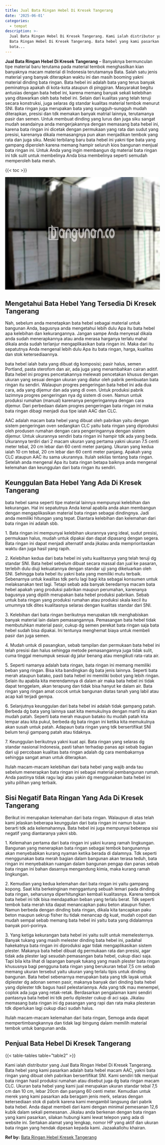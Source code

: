 ```yaml
---
title: Jual Bata Ringan Hebel Di Kresek Tangerang
date: '2025-06-01'
categories:
  - tempat
description: >-
  Jual Bata Ringan Hebel Di Kresek Tangerang. Kami ialah distributor yang Jual
  Bata Ringan Hebel Di Kresek Tangerang. Bata hebel yang kami pasarkan adalah
  bata...
---
```


**Jual Bata Ringan Hebel Di Kresek Tangerang** – Banyaknya bermunculan tipe material baru terutama pada material tembok menghasilkan kian banyaknya macam material di Indonesia terutamanya Bata. Salah satu jenis material yang banyak diterapkan waktu ini dan masih booming yakni material dinding bata ringan. Bata hebel ini adalah bata yang terus banyak peminatnya apakah di kota-kota ataupun di pinggiran. Masyarakat begitu antusias dengan bata hebel ini, karena memang banyak sekali kelebihan yang ditawarkan oleh bata hebel ini. Selain dari kualitas yang telah teruji secara konstruksi, juga selaras dg standar kualitas material tembok menurut SNI. Bata ringan juga merupakan bata yang sungguh-sungguh mudah diterapkan, presisi dan tdk memakan banyak matrial lainnya, terutamanya pasir dan semen. Untuk membuat dinding yang lurus dan juga siku sangat mudah seandainya anda mengerjakannya dengan memasang bata hebel ini, karena bata ringan ini dicetak dengan permukaan yang rata dan sudut yang presisi, karenanya dikala memasangnya pun akan menjadikan tembok yang rata dan juga siku. Meski terbilang baru bata hebel ini yakni tipe bata yang gampang diperoleh karena memang hampir seluruh kios bangunan menjual bata ringan ini. Untuk Anda yang ingin membangun dg material bata ringan ini tdk sulit untuk membelinya Anda bisa membelinya seperti semudah memperoleh bata merah.

{{< toc >}}

![Jual Bata Ringan Hebel Di Kresek Tangerang](/images/jual-hebel-murah-38.png)

## Mengetahui Bata Hebel Yang Tersedia Di Kresek Tangerang

Nah, sebelum anda menetapkan bata hebel sebagai material untuk bangunan Anda, bagusnya anda mengetahui lebih dulu Apa itu bata hebel apa kelebihan dan kekurangannya. Jangan sampe Anda menyesal dikala anda sudah menerapkannya atau anda merasa harganya terlalu mahal dikala anda sudah terlanjur mengaplikasikan bata ringan ini. Maka dari itu sepatutnya Anda mengenal lebih dulu Apa itu bata ringan, harga, kualitas dan stok ketersediaannya.

bata hebel ialah bata yang dibuat dg komposisi; pasir halus, semen Portland, pasta sterofom dan air, ada juga yang menambahkan cairan aditif. Bata hebel ini progres pencetakannya melewati pencetakan khusus dengan ukuran yang sesuai dengan ukuran yang diatur oleh pabrik pembuatan bata ringan itu sendiri. Walaupun progres pengeringan bata hebel ini ada dua cara, ada yang dijemur dan ada yang di oven. Untuk produksi pabrik lazimnya progres pengeringan nya dg sistem di oven. Namun untuk produksi rumahan (manual) karenanya pengeringannya dengan cara dijemur. Dari perbedaan dalam progres pengeringan bata ringan ini maka bata ringan dibagi menjadi dua tipe ialah AAC dan CLC.

AAC adalah macam bata hebel yang dibuat oleh pabrikan yaitu dengan sistem pengeringan oven sedangkan CLC yaitu bata ringan yang diproduksi oleh produsen rumahan dengan cara pengeringannya dengan sistem dijemur. Untuk ukurannya sendiri bata ringan ini hampir tdk ada yang beda. Ukurannya terdiri dari 2 macam ukuran yang pertama yakni ukuran 7.5 centi meter tebal, 20 cm lebar dan 60 centi meter panjang. Ukuran yang kedua ialah 10 cm tebal, 20 cm lebar dan 60 centi meter panjang. Apakah yang CLC ataupun AAC itu sama ukurannya. Itulah sekilas tentang bata ringan. Setelah anda mengenal Apa itu bata ringan betapa baiknya anda mengenal kelemahan dan keunggulan dari bata ringan itu sendiri.

## Keunggulan Bata Hebel Yang Ada Di Kresek Tangerang

bata hebel sama seperti tipe material lainnya mempunyai kelebihan dan kekurangan. Hal ini sepatutnya Anda kenal apabila anda akan membangun dengan mengaplikasikan material bata ringan sebagai dindingnya. Jadi anda memiliki hitungan yang tepat. Diantara kelebihan dan kelemahan dari bata ringan ini adalah sbb.

1\. Bata ringan ini mempunyai kelebihan ukurannya yang ideal, sudut presisi, permukaan halus, mudah untuk dipakai dan dapat dipasang dengan segera. Bata ringan ini dapat menjadi alternatif anda jikalau anda memprioritaskan waktu dan juga hasil yang rapih.

2\. Kelebihan kedua dari bata hebel ini yaitu kualitasnya yang telah teruji dg standar SNI. Bata hebel sebelum dibuat secara massal dan jual ke pasaran, terlebih dulu diuji kekuatannya dengan standar uji yang dikeluarkan oleh SNI. Sehingga bata hebel itu yakni bata yang memiliki mutu terbaik. Sebenarnya untuk kwalitas tdk perlu lagi bagi kita sebagai konsumen untuk melaksanakan test lagi. Tetapi sebab ada banyak beredarnya macam bata hebel apakah yang produksi pabrikan maupun perumahan, karenanya bagusnya yang dipilih merupakan bata hebel produksi pabrikan. Sebab untuk bata ringan yang produksi rumahan atau produksi skala kecil itu umumnya tdk dites kualitasnya selaras dengan kualitas standar dari SNI.

3\. Kelebihan dari bata ringan berikutnya merupakan tdk menghabiskan banyak material lain dalam pemasangannya. Pemasangan bata hebel tidak membutuhkan material pasir, cukup dg semen perekat bata ringan saja bata hebel sudah bisa dipakai. Ini tentunya menghemat biaya untuk membeli pasir dan juga semen.

4\. Mudah untuk di pasangkan, sebab tampilan dan permukaan bata hebel ini telah presisi dan halus sehingga metode pemasangannya juga tidak sulit, cuma tinggal menumpuk sesuai dg jalur benang atau mengikuti rata-rata air.

5\. Seperti namanya adalah bata ringan, bata ringan ini memang memiliki beban yang ringan. Bisa kita bandingkan dg bata jenis lainnya. Seperti bata merah ataupun batako, pasti bata hebel ini memiliki bobot yang lebih ringan. Selain itu apabila kita merendamnya di dalam air maka bata hebel ini tidak dapat tenggelam, akan terapung dan tidak bisa hanyut ke dalam air. Bata ringan yang ringan amat cocok untuk bangunan diatas tanah yang labil atau acap kali terjadi gempa.

6\. Selanjutnya keunggulan dari bata hebel ini adalah tidak gampang patah. Berbeda dg bata yang lainnya saat kita memukulnya dengan martil itu akan mudah patah. Seperti bata merah maupun batako itu mudah patah kita lempar atau kita pukul, berbeda dg bata ringan ini ketika kita memukulnya akan susah untuk patah. Adapaun bata ringan yang tdk bersertifikat SNI belum teruji gampang patah atau tidaknya.

7\. Keunggulan berikutnya yakni kuat api. Bata ringan yang selaras dg standar nasional Indonesia, pasti tahan terhadap panas api sebab bagian dari uji percobaan kualitas bata ringan adalah dg cara membakarnya sehingga sangat aman untuk diterapkan.

Itulah macam-macam kelebihan dari bata hebel yang wajib anda tau sebelum menerapkan bata ringan ini sebagai material pembangunan rumah. Anda pastinya tidak ragu lagi atau yakin dg menggunakan bata hebel ini yaitu pilihan yang terbaik.

## Sisi Negatif Bata Ringan Yang Ada Di Kresek Tangerang

Berikut ini merupakan kelemahan dari bata ringan. Walaupun di atas telah kami jelaskan beberapa keunggulan dari bata ringan ini namun bukan berarti tdk ada kelemahannya. Bata hebel ini juga mempunyai beberapa sisi negatif yang diantaranya yakni sbb.

1\. Kelemahan pertama dari bata ringan ini yakni kurang ramah lingkungan. Bangunan yang menerapkan bata ringan sebagai tembok bangunannya akan menyebabkan kurang nyaman ketika berada di dalamnya. Tdk seperti menggunakan bata merah bagian dalam bangunan akan terasa teduh, bata ringan ini menyebabkan ruangan dalam bangunan pengap dan panas sebab bata ringan ini bahan dasarnya mengandung kimia, maka kurang ramah lingkungan.

2\. Kemudian yang kedua kelemahan dari bata ringan ini yaitu gampang kopong. Saat kita berkeinginan menggantung sebuah lemari pada dinding bata ringan, seharusnya diperhitungkan kembali kualitasnya. Karena tembok bata hebel ini tdk bisa mendapatkan beban yang terlalu berat. Tdk seperti tembok bata merah kita dapat menancapkan paku beton ataupun fisher. Namun berbeda dengan dinding bata ringan, dikala kita tancapkan paku beton maupun sekrup fisher itu tidak menancap dg kuat, mudah copot dan mudah sempal sebab memang bata hebel ini yaitu bata yang didalamnya banyak pori-porinya.

3\. Yang ketiga kekurangan bata hebel ini yaitu sulit untuk memelesternya. Banyak tukang yang masih melester dinding bata hebel ini, padahal hakekatnya bata ringan ini diproduksi agar tidak mengaplikasikan sistem plester. Makanya bata hebel dibuat dg permukaan rata dan presisi, agar tidak ada plester lagi sesudah pemasangan bata hebel, cukup diaci saja. Tapi bila kita lihat di lapangan banyak tukang yang masih plester bata ringan khususnya bagi pengguna bata ringan yang berukuran tebal 7,5 cm sebab memang ukuran tersebut yaitu ukuran yang terlalu tipis untuk dinding bangunan. Bata hebel sebenarnya merupakan bata yang tdk layak untuk diplester dg adonan semen pasir, makanya banyak dari dinding bata hebel yang diplester tdk bagus hasil pelestariannya. Ada yang tdk mau menempel, coplok ada juga yang retak-retak. Berdasarkan pengalaman kami sendiri pantasnya bata hebel ini tdk perlu diplester cukup di aci saja. Jikalau memasang bata ringan ini dg pasangan yang rapi dan rata maka plesteran tdk diperlukan lagi cukup diaci sudah halus.

Itulah macam-macam kelemahan dari bata ringan, Semoga anda dapat mempertimbangkannya dan tidak lagi bingung dalam memilih material tembok untuk bangunan anda.

## Penjual Bata Hebel Di Kresek Tangerang

{{< table-tables table="table2" >}}

Kami ialah distributor yang Jual Bata Ringan Hebel Di Kresek Tangerang. Bata hebel yang kami pasarkan adalah bata hebel macam AAC, yakni bata ringan yang dibuat oleh pabrikan bersertifikat SNI. Kami sendiri tdk menjual bata ringan hasil produksi rumahan atau disebut juga dg bata ringan macam CLC. Ukuran bata hebel yang kami jual merupakan ukuran standar tebal 7,5 cm dan 10 cm, lebar 20cm dan panjang 60 centi meter. Kemudian untuk merek yang kami pasarkan ada beragam jenis merk, selaras dengan ketersediaan stok di pabrik karena kami mengambil langsung dari pabrik bata hebel. Anda dapat membeli dari kami dengan minimal pemesanan 12,6 kubik dalam sekali pemesanan. Jikalau anda berkenan dengan bata ringan yang kami pasarkan, silakan hubungi kami lewat telepon yang ada di website ini. Sertakan alamat yang lengkap, nomor HP yang aktif dan ukuran bata ringan yang hendak dipesan kepada kami. Jazaakallohu khairan.

**Ref by:** [Bata Ringan Hebel Kresek Tangerang](https://id.wikipedia.org/wiki/Bata)
